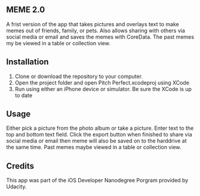 ## MEME 2.0

A frist version of the app that takes pictures and overlays text to make memes out of friends, family, or pets. 
Also allows sharing with others via social media or email and saves the memes with CoreData. The past memes my 
be viewed in a table or collection view.

## Installation

1. Clone or download the repository to your computer.
2. Open the project folder and open Pitch Perfect.xcodeproj using XCode
3. Run using either an iPhone device or simulator. Be sure the XCode is up to date

## Usage

Either pick a picture from the photo album or take a picture. Enter text to the top and bottom text field.
Click the export button when finished to share via social media or email then meme will also be saved on to the 
harddrive at the same time. Past memes maybe viewed in a table or collection view. 

## Credits

This app was part of the iOS Developer Nanodegree Porgram provided by Udacity.
